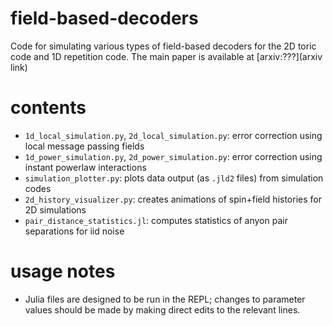 field-based-decoders
=====
Code for simulating various types of field-based decoders for the 2D toric code and 1D repetition code. The main paper is available at [arxiv:???](arxiv link) 

contents
=====
- `1d_local_simulation.py`, `2d_local_simulation.py`: error correction using local message passing fields 
- `1d_power_simulation.py`, `2d_power_simulation.py`: error correction using instant powerlaw interactions  
- `simulation_plotter.py`: plots data output (as `.jld2` files) from simulation codes
- `2d_history_visualizer.py`: creates animations of spin+field histories for 2D simulations
- `pair_distance_statistics.jl`: computes statistics of anyon pair separations for iid noise 

usage notes
=====
- Julia files are designed to be run in the REPL; changes to parameter values should be made by making direct edits to the relevant lines.

  

